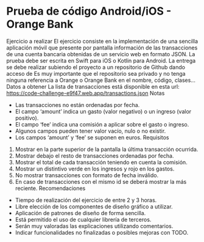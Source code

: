 # Prueba de código Android/iOS - Orange Bank
Ejercicio a realizar
El ejercicio consiste en la implementación de una sencilla aplicación móvil que presente por pantalla información de las transacciones de una cuenta bancaria obtenidas de un servicio web en formato JSON.
La prueba debe ser escrita en Swift para iOS o Kotlin para Android.
La entrega se debe realizar subiendo el proyecto a un repositorio de ​Github​ dando acceso de
Es muy importante que el repositorio sea privado​ y no tenga ninguna referencia a Orange o Orange Bank en el nombre, código, clases...
Datos a obtener
La lista de transacciones está disponible en esta url:
https://code-challenge-e9f47.web.app/transactions.json
Notas
- Las transacciones no están ordenadas por fecha.
- El campo ‘amount’ indica un gasto (valor negativo) o un ingreso (valor positivo).
- El campo ‘fee’ indica una comisión a aplicar sobre el gasto o ingreso.
- Algunos campos pueden tener valor vacío, nulo o no existir.
- Los campos ‘amount’ y ‘fee’ se suponen en euros.
Requisitos
1. Mostrar en la parte superior de la pantalla la última transacción ocurrida.
2. Mostrar debajo el resto de transacciones ordenadas por fecha.
3. Mostrar el total de cada transacción teniendo en cuenta la comisión.
4. Mostrar un distintivo verde en los ingresos y rojo en los gastos.
5. No mostrar transacciones con formato de fecha inválido.
6. En caso de transacciones con el mismo id se deberá mostrar la más reciente.
Recomendaciones
- Tiempo de realización del ejercicio de entre 2 y 3 horas.
- Libre elección de los componentes de diseño gráfico a utilizar.
- Aplicación de patrones de diseño de forma sencilla.
- Está permitido el uso de cualquier librería de terceros.
- Serán muy valoradas las explicaciones utilizando comentarios.
- Indicar funcionalidades no finalizadas o posibles mejoras con TODO.
